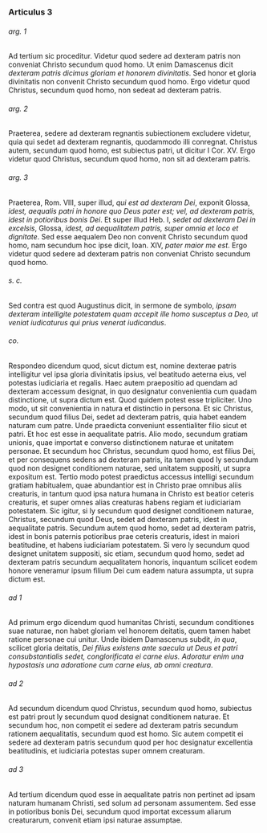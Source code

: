 ### Articulus 3

###### arg. 1
Ad tertium sic proceditur. Videtur quod sedere ad dexteram patris non conveniat Christo secundum quod homo. Ut enim Damascenus dicit *dexteram patris dicimus gloriam et honorem divinitatis*. Sed honor et gloria divinitatis non convenit Christo secundum quod homo. Ergo videtur quod Christus, secundum quod homo, non sedeat ad dexteram patris.

###### arg. 2
Praeterea, sedere ad dexteram regnantis subiectionem excludere videtur, quia qui sedet ad dexteram regnantis, quodammodo illi conregnat. Christus autem, secundum quod homo, est subiectus patri, ut dicitur I Cor. XV. Ergo videtur quod Christus, secundum quod homo, non sit ad dexteram patris.

###### arg. 3
Praeterea, Rom. VIII, super illud, *qui est ad dexteram Dei*, exponit Glossa, *idest, aequalis patri in honore quo Deus pater est; vel, ad dexteram patris, idest in potioribus bonis Dei*. Et super illud Heb. I, *sedet ad dexteram Dei in excelsis*, Glossa, *idest, ad aequalitatem patris, super omnia et loco et dignitate*. Sed esse aequalem Deo non convenit Christo secundum quod homo, nam secundum hoc ipse dicit, Ioan. XIV, *pater maior me est*. Ergo videtur quod sedere ad dexteram patris non conveniat Christo secundum quod homo.

###### s. c.
Sed contra est quod Augustinus dicit, in sermone de symbolo, *ipsam dexteram intelligite potestatem quam accepit ille homo susceptus a Deo, ut veniat iudicaturus qui prius venerat iudicandus*.

###### co.
Respondeo dicendum quod, sicut dictum est, nomine dexterae patris intelligitur vel ipsa gloria divinitatis ipsius, vel beatitudo aeterna eius, vel potestas iudiciaria et regalis. Haec autem praepositio ad quendam ad dexteram accessum designat, in quo designatur convenientia cum quadam distinctione, ut supra dictum est. Quod quidem potest esse tripliciter. Uno modo, ut sit convenientia in natura et distinctio in persona. Et sic Christus, secundum quod filius Dei, sedet ad dexteram patris, quia habet eandem naturam cum patre. Unde praedicta conveniunt essentialiter filio sicut et patri. Et hoc est esse in aequalitate patris. Alio modo, secundum gratiam unionis, quae importat e converso distinctionem naturae et unitatem personae. Et secundum hoc Christus, secundum quod homo, est filius Dei, et per consequens sedens ad dexteram patris, ita tamen quod ly secundum quod non designet conditionem naturae, sed unitatem suppositi, ut supra expositum est. Tertio modo potest praedictus accessus intelligi secundum gratiam habitualem, quae abundantior est in Christo prae omnibus aliis creaturis, in tantum quod ipsa natura humana in Christo est beatior ceteris creaturis, et super omnes alias creaturas habens regiam et iudiciariam potestatem. Sic igitur, si ly secundum quod designet conditionem naturae, Christus, secundum quod Deus, sedet ad dexteram patris, idest in aequalitate patris. Secundum autem quod homo, sedet ad dexteram patris, idest in bonis paternis potioribus prae ceteris creaturis, idest in maiori beatitudine, et habens iudiciariam potestatem. Si vero ly secundum quod designet unitatem suppositi, sic etiam, secundum quod homo, sedet ad dexteram patris secundum aequalitatem honoris, inquantum scilicet eodem honore veneramur ipsum filium Dei cum eadem natura assumpta, ut supra dictum est.

###### ad 1
Ad primum ergo dicendum quod humanitas Christi, secundum conditiones suae naturae, non habet gloriam vel honorem deitatis, quem tamen habet ratione personae cui unitur. Unde ibidem Damascenus subdit, *in qua*, scilicet gloria deitatis, *Dei filius existens ante saecula ut Deus et patri consubstantialis sedet, conglorificata ei carne eius. Adoratur enim una hypostasis una adoratione cum carne eius, ab omni creatura*.

###### ad 2
Ad secundum dicendum quod Christus, secundum quod homo, subiectus est patri prout ly secundum quod designat conditionem naturae. Et secundum hoc, non competit ei sedere ad dexteram patris secundum rationem aequalitatis, secundum quod est homo. Sic autem competit ei sedere ad dexteram patris secundum quod per hoc designatur excellentia beatitudinis, et iudiciaria potestas super omnem creaturam.

###### ad 3
Ad tertium dicendum quod esse in aequalitate patris non pertinet ad ipsam naturam humanam Christi, sed solum ad personam assumentem. Sed esse in potioribus bonis Dei, secundum quod importat excessum aliarum creaturarum, convenit etiam ipsi naturae assumptae.

